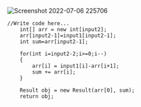 ![Screenshot 2022-07-06 225706](https://user-images.githubusercontent.com/56172886/177609132-b7421855-2a57-4805-9f66-a378fdaeaccb.png)

    
    //Write code here...
		int[] arr = new int[input2];
		arr[input2-1]=input1[input2-1];
		int sum=arr[input2-1];
		
		for(int i=input2-2;i>=0;i--)
		{
			arr[i] = input1[i]-arr[i+1];
			sum += arr[i];
		}

		Result obj = new Result(arr[0], sum);
        return obj;
